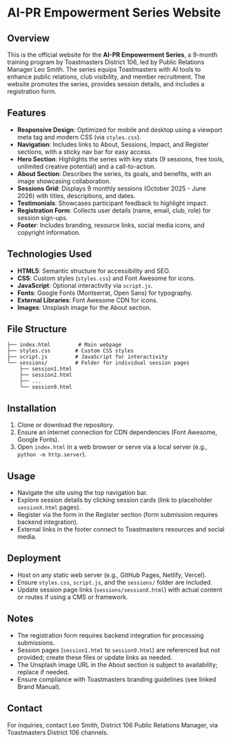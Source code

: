 # AI-PR Empowerment Series Website

## Overview
This is the official website for the **AI-PR Empowerment Series**, a 9-month training program by Toastmasters District 106, led by Public Relations Manager Leo Smith. The series equips Toastmasters with AI tools to enhance public relations, club visibility, and member recruitment. The website promotes the series, provides session details, and includes a registration form.

## Features
- **Responsive Design**: Optimized for mobile and desktop using a viewport meta tag and modern CSS (via `styles.css`).
- **Navigation**: Includes links to About, Sessions, Impact, and Register sections, with a sticky nav bar for easy access.
- **Hero Section**: Highlights the series with key stats (9 sessions, free tools, unlimited creative potential) and a call-to-action.
- **About Section**: Describes the series, its goals, and benefits, with an image showcasing collaboration.
- **Sessions Grid**: Displays 9 monthly sessions (October 2025 - June 2026) with titles, descriptions, and dates.
- **Testimonials**: Showcases participant feedback to highlight impact.
- **Registration Form**: Collects user details (name, email, club, role) for session sign-ups.
- **Footer**: Includes branding, resource links, social media icons, and copyright information.

## Technologies Used
- **HTML5**: Semantic structure for accessibility and SEO.
- **CSS**: Custom styles (`styles.css`) and Font Awesome for icons.
- **JavaScript**: Optional interactivity via `script.js`.
- **Fonts**: Google Fonts (Montserrat, Open Sans) for typography.
- **External Libraries**: Font Awesome CDN for icons.
- **Images**: Unsplash image for the About section.

## File Structure
```
├── index.html         # Main webpage
├── styles.css        # Custom CSS styles
├── script.js         # JavaScript for interactivity
└── sessions/         # Folder for individual session pages
    ├── session1.html
    ├── session2.html
    ├── ...
    └── session9.html
```

## Installation
1. Clone or download the repository.
2. Ensure an internet connection for CDN dependencies (Font Awesome, Google Fonts).
3. Open `index.html` in a web browser or serve via a local server (e.g., `python -m http.server`).

## Usage
- Navigate the site using the top navigation bar.
- Explore session details by clicking session cards (link to placeholder `sessionX.html` pages).
- Register via the form in the Register section (form submission requires backend integration).
- External links in the footer connect to Toastmasters resources and social media.

## Deployment
- Host on any static web server (e.g., GitHub Pages, Netlify, Vercel).
- Ensure `styles.css`, `script.js`, and the `sessions/` folder are included.
- Update session page links (`sessions/sessionX.html`) with actual content or routes if using a CMS or framework.

## Notes
- The registration form requires backend integration for processing submissions.
- Session pages (`session1.html` to `session9.html`) are referenced but not provided; create these files or update links as needed.
- The Unsplash image URL in the About section is subject to availability; replace if needed.
- Ensure compliance with Toastmasters branding guidelines (see linked Brand Manual).

## Contact
For inquiries, contact Leo Smith, District 106 Public Relations Manager, via Toastmasters District 106 channels.